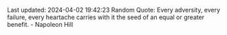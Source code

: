 Last updated: 2024-04-02 19:42:23
Random Quote: Every adversity, every failure, every heartache carries with it the seed of an equal or greater benefit. - Napoleon Hill